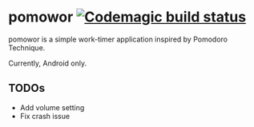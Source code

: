 

# pomowor [![Codemagic build status](https://api.codemagic.io/apps/6248d1799742857e23ee0ed3/6248d1799742857e23ee0ed2/status_badge.svg)](https://codemagic.io/apps/6248d1799742857e23ee0ed3/6248d1799742857e23ee0ed2/latest_build)

pomowor is a simple work-timer application inspired by Pomodoro Technique.

Currently, Android only.

## TODOs

- Add volume setting
- Fix crash issue
